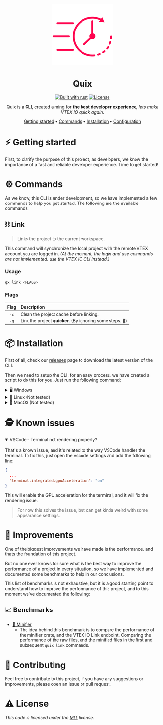 <div align="center">

![logo.png](./assets/logo.png)

# Quix

[![Built with rust][rust-badge]][rust] [![License][license-badge]][license]

Quix is a **CLI**, created aiming for **the best developer experience**, _lets make VTEX IO quick again._

[Getting started](#getting-started) • [Commands](#commands) • [Installation](#installation) • [Configuration](#configuration)

</div>

# ⚡️ Getting started

First, to clarify the purpose of this project, as developers, we know the importance of a fast and reliable developer experience. Time to get started!

# ⚙️ Commands

As we know, this CLI is under development, so we have implemented a few commands to help you get started. The following are the available commands:

## ⛓️ Link

> Links the project to the current workspace.

This command will synchronize the local project with the remote VTEX account you are logged in. _(At the moment, the login and use commands are not implemented, use the [VTEX IO CLI](toolbelt) instead.)_

### Usage

```bash
qx link <FLAGS>
```

### Flags

| Flag | Description                                                |
| :--: | :--------------------------------------------------------- |
| `-c` | Clean the project cache before linking.                    |
| `-q` | Link the project **quicker**. (By ignoring some steps. 👀) |

# 📦 Installation

First of all, check our [releases]("https://github.com/rafaelrcamargo/quix/releases") page to download the latest version of the CLI.

Then we need to setup the CLI, for an easy process, we have created a script to do this for you. Just run the following command:

<details>
<summary>🖥️ Windows</summary>

```powershell
Invoke-WebRequest -Uri https://raw.githubusercontent.com/rafaelrcamargo/quix/main/release/add_to_path.ps1 -OutFile install.ps1; .\install.ps1
```

</details>

<details>
<summary>🐧 Linux (Not tested)</summary>

```bash
curl -s https://raw.githubusercontent.com/rafaelrcamargo/quix/main/release/add_to_path.sh | bash
```

</details>

<details>
<summary>🍎 MacOS (Not tested)</summary>

```bash
curl -s https://raw.githubusercontent.com/rafaelrcamargo/quix/main/release/add_to_path.sh | bash
```

</details>

# 🕵️ Known issues

<details open>
<summary>VSCode - Terminal not rendering properly?</summary>
<br>
That's a known issue, and it's related to the way VSCode handles the terminal. To fix this, just open the vscode settings and add the following line:

```json
{
  ...
  "terminal.integrated.gpuAcceleration": "on"
}
```

This will enable the GPU acceleration for the terminal, and it will fix the rendering issue.

> For now this solves the issue, but can get kinda weird with some appearance settings.

</details>

# 🧮 Improvements

One of the biggest improvements we have made is the performance, and thats the foundation of this project.

But no one ever knows for sure what is the best way to improve the performance of a project in every situation, so we have implemented and documented some benchmarks to help in our conclusions.

This list of benchmarks is not exhaustive, but it is a good starting point to understand how to improve the performance of this project, and to this moment we've documented the following:

## 📈 Benchmarks

- [🛑 Minifier](/benchmarks/minifier/results.md)
  - The idea behind this benchmark is to compare the performance of the minifier crate, and the VTEX IO Link endpoint. Comparing the performance of the raw files, and the minified files in the first and subsequent `quix link` commands.

# 🥇 Contributing

Feel free to contribute to this project, if you have any suggestions or improvements, please open an issue or pull request.

# ⚠️ License

_This code is licensed under the [MIT]("https://github.com/RafaelRCamargo/from-reddit-to-shorts/blob/master/LICENSE") license._

[rust-badge]: https://img.shields.io/badge/builtwith-rust-B7410E?style=flat-square
[rust]: https://www.rust-lang.org/pt-BR
[license-badge]: https://img.shields.io/github/license/rafaelrcamargo/quix?color=lightgray&style=flat-square
[license]: https://github.com/rafaelrcamargo/quix/blob/main/LICENSE

